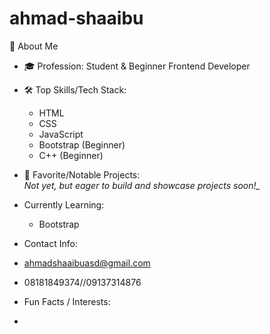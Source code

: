 # ahmad-shaaibu

👋 About Me

- 🎓 Profession: Student & Beginner Frontend Developer
   
- 🛠️ Top Skills/Tech Stack:  
  - HTML  
  - CSS  
  - JavaScript  
  - Bootstrap (Beginner)
  - C++ (Beginner)
    
- 🚀 Favorite/Notable Projects:  
  *Not yet, but eager to build and showcase projects soon!_*

- Currently Learning:
  - Bootstrap
   
-  Contact Info:
  - ahmadshaaibuasd@gmail.com
  - 08181849374//09137314876
   

   
-  Fun Facts / Interests:
-  
